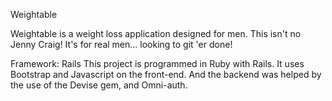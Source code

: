 Weightable

Weightable is a weight loss application designed for men. This isn't no Jenny Craig! It's for real men... looking to git 'er done!

Framework: Rails
This project is programmed in Ruby with Rails. It uses Bootstrap and Javascript on the front-end. And the backend was helped by the use of the Devise gem, and Omni-auth. 
